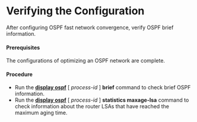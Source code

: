 Verifying the Configuration
===========================

After configuring OSPF fast network convergence, verify OSPF brief information.

#### Prerequisites

The configurations of optimizing an OSPF network are complete.


#### Procedure

* Run the [**display ospf**](cmdqueryname=display+ospf) [ *process-id* ] **brief** command to check brief OSPF information.
* Run the [**display ospf**](cmdqueryname=display+ospf) [ *process-id* ] **statistics maxage-lsa** command to check information about the router LSAs that have reached the maximum aging time.
